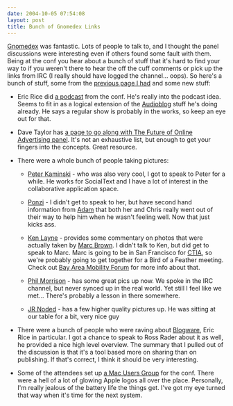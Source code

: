 ```yaml
---
date: 2004-10-05 07:54:08
layout: post
title: Bunch of Gnomedex Links
---
```


[Gnomedex](http://www.gnomedex.com) was fantastic. Lots of people to talk to, and I thought the panel discussions were interesting even if others found some fault with them. Being at the conf you hear about a bunch of stuff that it's hard to find your way to if you weren't there to hear the off the cuff comments or pick up the links from IRC (I really should have logged the channel... oops). So here's a bunch of stuff, some from the [previous page I had](http://www.bitsplitter.net/blog/index.php?p=338) and some new stuff:




  * Eric Rice did [a podcast](http://eric.blognews.com/blog/_archives/2004/10/2/153034.html) from the conf. He's really into the podcast idea. Seems to fit in as a logical extension of the [Audioblog](http://www.audioblog.com/) stuff he's doing already. He says a regular show is probably in the works, so keep an eye out for that.


  * Dave Taylor has [a page to go along with The Future of Online Advertising panel](http://www.free-web-money.com/cat_pay_per_click_ppc_advertising.html). It's not an exhaustive list, but enough to get your fingers into the concepts. Great resource.


  * There were a whole bunch of people taking pictures:


    * [Peter Kaminski](http://www.flickr.com/photos/peterkaminski/sets/16646/) - who was also very cool, I got to speak to Peter for a while.  He works for SocialText and I have a lot of interest in the collaborative application space.


    * [Ponzi](http://ponzarelli.com/blog/Photos) - I didn't get to speak to her, but have second hand information from [Adam](http://kalsey.com/) that both her and Chris really went out of their way to help him when he wasn't feeling well. Now that just kicks ass.


    * [Ken Layne](http://kenlayne.com/2004/10/foto-fun.html) - provides some commentary on photos that were actually taken by [Marc Brown](http://marc.buzznet.com/user/). I didn't talk to Ken, but did get to speak to Marc. Marc is going to be in San Francisco for [CTIA](http://www.ctia.org/), so we're probably going to get together for a Bird of a Feather meeting. Check out [Bay Area Mobility Forum](http://www.mobilityforum.org) for more info about that.


    * [Phil Morrison](http://www.flickr.com/photos/pjmorr) - has some great pics up now. We spoke in the IRC channel, but never synced up in the real world. Yet still I feel like we met... There's probably a lesson in there somewhere.


    * [JR Noded](http://www.noded.com/noded/) - has a few higher quality pictures up. He was sitting at our table for a bit, very nice guy




  * There were a bunch of people who were raving about [Blogware](http://blog.blogware.com/blog), Eric Rice in particular. I got a chance to speak to Ross Rader about it as well, he provided a nice high level overview. The summary that I pulled out of the discussion is that it's a tool based more on sharing than on publishing. If that's correct, I think it should be very interesting.


  * Some of the attendees set up [a Mac Users Group](http://www.arete.cc/godmug/) for the conf. There were a hell of a lot of glowing Apple logos all over the place. Personally, I'm really jealous of the battery life the things get. I've got my eye turned that way when it's time for the next system.


